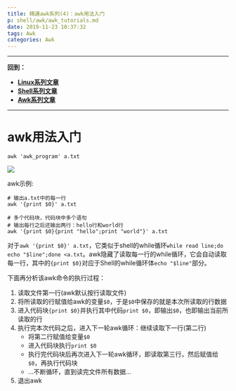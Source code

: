 ```yaml
---
title: 精通awk系列(4)：awk用法入门
p: shell/awk/awk_tutorials.md
date: 2019-11-23 10:37:32
tags: Awk
categories: Awk
---
```


--------

**回到：**  
- **[Linux系列文章](/linux/index)**  
- **[Shell系列文章](/shell/index)**  
- **[Awk系列文章](/shell/awk/index)**  

--------

# awk用法入门

```
awk 'awk_program' a.txt
```

![](/img/shell/awk/733013-20191123152604065-684766254.jpg)

awk示例:

```
# 输出a.txt中的每一行
awk '{print $0}' a.txt

# 多个代码块，代码块中多个语句
# 输出每行之后还输出两行：hello行和world行
awk '{print $0}{print "hello";print "world"}' a.txt
```

对于`awk '{print $0}' a.txt`，它类似于shell的while循环`while read line;do echo "$line";done <a.txt`。awk隐藏了读取每一行的while循环，它会自动读取每一行，其中的`{print $0}`对应于Shell的while循环体`echo "$line"`部分。

下面再分析该awk命令的执行过程：  

1. 读取文件第一行(awk默认按行读取文件)  
2. 将所读取的行赋值给awk的变量`$0`，于是`$0`中保存的就是本次所读取的行数据  
3. 进入代码块`{print $0}`并执行其中代码`print $0`，即输出`$0`，也即输出当前所读取的行  
4. 执行完本次代码之后，进入下一轮awk循环：继续读取下一行(第二行)  
   - 将第二行赋值给变量`$0`  
   - 进入代码块执行`print $0`
   - 执行完代码块后再次进入下一轮awk循环，即读取第三行，然后赋值给`$0`，再执行代码块  
   - ...不断循环，直到读完文件所有数据...  
5. 退出awk  
